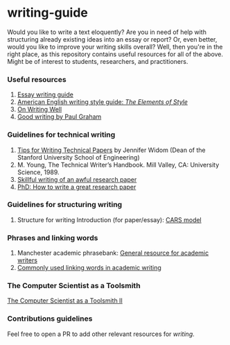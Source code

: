# writing-guide
Would you like to write a text eloquently? Are you in need of help with structuring already existing ideas into an essay or report? Or, even better, would you like to improve your writing skills overall? Well, then you're in the right place, as this repository contains useful resources for all of the above. Might be of interest to students, researchers, and practitioners.

### Useful resources
1. [Essay writing guide](https://docs.google.com/viewer?url=http://jordanbpeterson.com/wp-content/uploads/2018/02/Essay_Writing_Guide.docx)
2. [American English writing style guide: _The Elements of Style_](https://daoyuan14.github.io/elos.pdf)
3. [On Writing Well](http://richardcolby.net/writ2000/wp-content/uploads/2017/09/On-Writing-Well-30th-Anniversa-Zinsser-William.pdf)
4. [Good writing by Paul Graham](https://paulgraham.com/goodwriting.html)

### Guidelines for technical writing
1. [Tips for Writing Technical Papers](https://cs.stanford.edu/people/widom/paper-writing.html) by Jennifer Widom (Dean of the Stanford University School of Engineering)
2. M. Young, The Technical Writer’s Handbook. Mill Valley, CA: University Science, 1989.
3. [Skillful writing of an awful research paper](https://pubs.acs.org/doi/full/10.1021/ac2000169)
4. [PhD: How to write a great research paper](https://www.youtube.com/watch?v=1AYxMbYZQ1Y)

### Guidelines for structuring writing
1. Structure for writing Introduction (for paper/essay): [CARS model](https://libguides.usc.edu/writingguide/CARS)

### Phrases and linking words
1. Manchester academic phrasebank: [General resource for academic writers](https://www.phrasebank.manchester.ac.uk/writing-definitions/)
2. [Commonly used linking words in academic writing](https://web2.uvcs.uvic.ca/courses/elc/sample/ite/gs/gs_38.html)

### The Computer Scientist as a Toolsmith
[The Computer Scientist as a Toolsmith II](https://www.cs.unc.edu/~brooks/Toolsmith-CACM.pdf)

### Contributions guidelines
Feel free to open a PR to add other relevant resources for _writing_.
